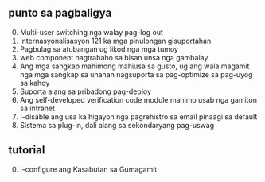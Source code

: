## punto sa pagbaligya

0. Multi-user switching nga walay pag-log out
1. Internasyonalisasyon 121 ka mga pinulongan gisuportahan
2. Pagbulag sa atubangan ug likod nga mga tumoy
3. web component nagtrabaho sa bisan unsa nga gambalay
4. Ang mga sangkap mahimong mahiusa sa gusto, ug ang wala magamit nga mga sangkap sa unahan nagsuporta sa pag-optimize sa pag-uyog sa kahoy
5. Suporta alang sa pribadong pag-deploy
6. Ang self-developed verification code module mahimo usab nga gamiton sa intranet
7. I-disable ang usa ka higayon nga pagrehistro sa email pinaagi sa default
8. Sistema sa plug-in, dali alang sa sekondaryang pag-uswag

## tutorial

0. I-configure ang Kasabutan sa Gumagamit